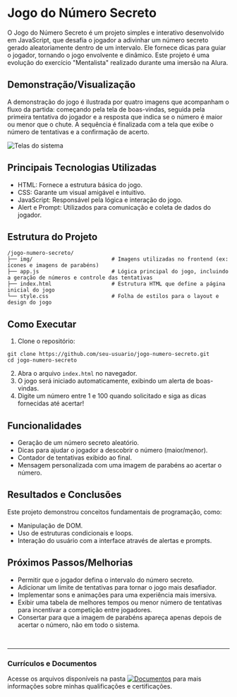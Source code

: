 # Jogo do Número Secreto
O Jogo do Número Secreto é um projeto simples e interativo desenvolvido em JavaScript, que desafia o jogador a adivinhar um número secreto gerado aleatoriamente dentro de um intervalo. Ele fornece dicas para guiar o jogador, tornando o jogo envolvente e dinâmico. Este projeto é uma evolução do exercício "Mentalista" realizado durante uma imersão na Alura.

## Demonstração/Visualização
A demonstração do jogo é ilustrada por quatro imagens que acompanham o fluxo da partida: começando pela tela de boas-vindas, seguida pela primeira tentativa do jogador e a resposta que indica se o número é maior ou menor que o chute. A sequência é finalizada com a tela que exibe o número de tentativas e a confirmação de acerto.

![Telas do sistema](https://github.com/vitoriapguimaraes/portfolio-web-Java/blob/master/2.%20N%C3%BAmero%20secreto/NumeroSecreto-Demonstacao.png)

## Principais Tecnologias Utilizadas
- HTML: Fornece a estrutura básica do jogo.
- CSS: Garante um visual amigável e intuitivo.
- JavaScript: Responsável pela lógica e interação do jogo.
- Alert e Prompt: Utilizados para comunicação e coleta de dados do jogador.

## Estrutura do Projeto
```
/jogo-numero-secreto/
├── img/                         # Imagens utilizadas no frontend (ex: ícones e imagens de parabéns)
├── app.js                       # Lógica principal do jogo, incluindo a geração de números e controle das tentativas
├── index.html                   # Estrutura HTML que define a página inicial do jogo
└── style.css                    # Folha de estilos para o layout e design do jogo
```

## Como Executar
1. Clone o repositório:
```
git clone https://github.com/seu-usuario/jogo-numero-secreto.git
cd jogo-numero-secreto
```
2. Abra o arquivo <code>index.html</code> no navegador.
3. O jogo será iniciado automaticamente, exibindo um alerta de boas-vindas.
4. Digite um número entre 1 e 100 quando solicitado e siga as dicas fornecidas até acertar!

## Funcionalidades
- Geração de um número secreto aleatório.
- Dicas para ajudar o jogador a descobrir o número (maior/menor).
- Contador de tentativas exibido ao final.
- Mensagem personalizada com uma imagem de parabéns ao acertar o número.

## Resultados e Conclusões
Este projeto demonstrou conceitos fundamentais de programação, como:
- Manipulação de DOM.
- Uso de estruturas condicionais e loops.
- Interação do usuário com a interface através de alertas e prompts.

## Próximos Passos/Melhorias
- Permitir que o jogador defina o intervalo do número secreto.
- Adicionar um limite de tentativas para tornar o jogo mais desafiador.
- Implementar sons e animações para uma experiência mais imersiva.
- Exibir uma tabela de melhores tempos ou menor número de tentativas para incentivar a competição entre jogadores.
- Consertar para que a imagem de parabéns apareça apenas depois de acertar o número, não em todo o sistema.

<br>
<hr> 

### Currículos e Documentos
Acesse os arquivos disponíveis na pasta 
[![Documentos](https://img.shields.io/badge/DOCUMENTOS-%F0%9F%93%83-blue?style=flat-square)](https://github.com/vitoriapguimaraes/vitoriapguimaraes/tree/main/DOCUMENTOS) para mais informações sobre minhas qualificações e certificações.
